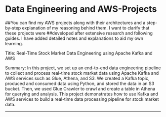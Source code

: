 # Data Engineering and AWS-Projects

##You can find my AWS projects along with their architectures and a step-by-step explanation of my reasoning behind them. I want to clarify that these projects were ##developed after extensive research and following guides. I have added detailed notes and explanations to aid my own learning.



Title: Real-Time Stock Market Data Engineering using Apache Kafka and AWS

Summary: In this project, we set up an end-to-end data engineering pipeline to collect and process real-time stock market data using Apache Kafka and AWS services such as Glue, Athena, and S3. We created a Kafka topic, produced and consumed data using Python, and stored the data in an S3 bucket. Then, we used Glue Crawler to crawl and create a table in Athena for querying and analysis. This project demonstrates how to use Kafka and AWS services to build a real-time data processing pipeline for stock market data.

------------------------------------------------------------------------------------------------------------------------------------------------------------------------
